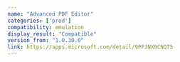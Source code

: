 ```yaml
---
name: "Advanced PDF Editor"
categories: ['prod']
compatibility: emulation
display_result: "Compatible"
version_from: "1.0.30.0"
link: https://apps.microsoft.com/detail/9PFJNX9CNQT5
---
```

